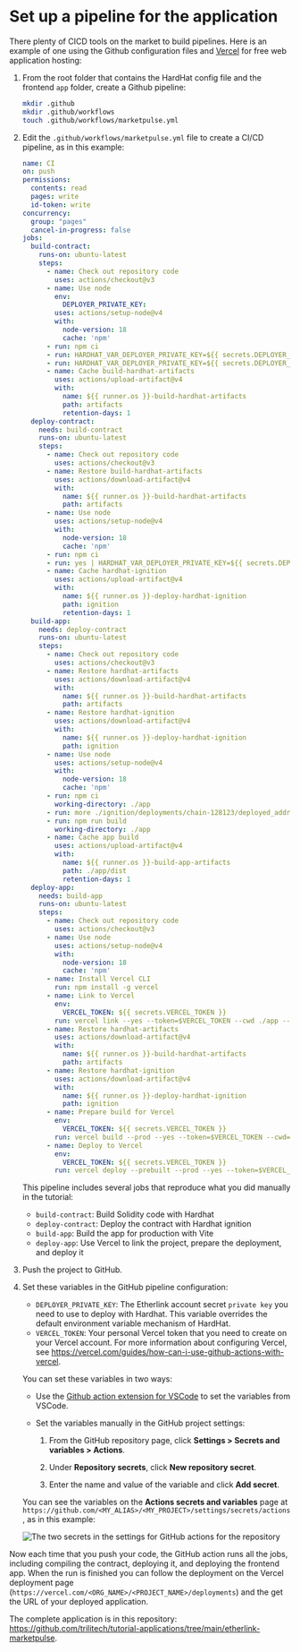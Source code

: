 # Set up a pipeline for the application

There plenty of CICD tools on the market to build pipelines.
Here is an example of one using the Github configuration files and [Vercel](https://vercel.com/) for free web application hosting:

1. From the root folder that contains the HardHat config file and the frontend `app` folder, create a Github pipeline:

   ```bash
   mkdir .github
   mkdir .github/workflows
   touch .github/workflows/marketpulse.yml
   ```

1. Edit the `.github/workflows/marketpulse.yml` file to create a CI/CD pipeline, as in this example:

   ```yml
   name: CI
   on: push
   permissions:
     contents: read
     pages: write
     id-token: write
   concurrency:
     group: "pages"
     cancel-in-progress: false
   jobs:
     build-contract:
       runs-on: ubuntu-latest
       steps:
         - name: Check out repository code
           uses: actions/checkout@v3
         - name: Use node
           env:
             DEPLOYER_PRIVATE_KEY:
           uses: actions/setup-node@v4
           with:
             node-version: 18
             cache: 'npm'
         - run: npm ci
         - run: HARDHAT_VAR_DEPLOYER_PRIVATE_KEY=${{ secrets.DEPLOYER_PRIVATE_KEY }} npx hardhat compile
         - run: HARDHAT_VAR_DEPLOYER_PRIVATE_KEY=${{ secrets.DEPLOYER_PRIVATE_KEY }} npx hardhat test
         - name: Cache build-hardhat-artifacts
           uses: actions/upload-artifact@v4
           with:
             name: ${{ runner.os }}-build-hardhat-artifacts
             path: artifacts
             retention-days: 1
     deploy-contract:
       needs: build-contract
       runs-on: ubuntu-latest
       steps:
         - name: Check out repository code
           uses: actions/checkout@v3
         - name: Restore build-hardhat-artifacts
           uses: actions/download-artifact@v4
           with:
             name: ${{ runner.os }}-build-hardhat-artifacts
             path: artifacts
         - name: Use node
           uses: actions/setup-node@v4
           with:
             node-version: 18
             cache: 'npm'
         - run: npm ci
         - run: yes | HARDHAT_VAR_DEPLOYER_PRIVATE_KEY=${{ secrets.DEPLOYER_PRIVATE_KEY }}  npx hardhat ignition deploy ignition/modules/Marketpulse.ts --verify --reset --network etherlinkTestnet
         - name: Cache hardhat-ignition
           uses: actions/upload-artifact@v4
           with:
             name: ${{ runner.os }}-deploy-hardhat-ignition
             path: ignition
             retention-days: 1
     build-app:
       needs: deploy-contract
       runs-on: ubuntu-latest
       steps:
         - name: Check out repository code
           uses: actions/checkout@v3
         - name: Restore hardhat-artifacts
           uses: actions/download-artifact@v4
           with:
             name: ${{ runner.os }}-build-hardhat-artifacts
             path: artifacts
         - name: Restore hardhat-ignition
           uses: actions/download-artifact@v4
           with:
             name: ${{ runner.os }}-deploy-hardhat-ignition
             path: ignition
         - name: Use node
           uses: actions/setup-node@v4
           with:
             node-version: 18
             cache: 'npm'
         - run: npm ci
           working-directory: ./app
         - run: more ./ignition/deployments/chain-128123/deployed_addresses.json
         - run: npm run build
           working-directory: ./app
         - name: Cache app build
           uses: actions/upload-artifact@v4
           with:
             name: ${{ runner.os }}-build-app-artifacts
             path: ./app/dist
             retention-days: 1
     deploy-app:
       needs: build-app
       runs-on: ubuntu-latest
       steps:
         - name: Check out repository code
           uses: actions/checkout@v3
         - name: Use node
           uses: actions/setup-node@v4
           with:
             node-version: 18
             cache: 'npm'
         - name: Install Vercel CLI
           run: npm install -g vercel
         - name: Link to Vercel
           env:
             VERCEL_TOKEN: ${{ secrets.VERCEL_TOKEN }}
           run: vercel link --yes --token=$VERCEL_TOKEN --cwd ./app --project marketpulse
         - name: Restore hardhat-artifacts
           uses: actions/download-artifact@v4
           with:
             name: ${{ runner.os }}-build-hardhat-artifacts
             path: artifacts
         - name: Restore hardhat-ignition
           uses: actions/download-artifact@v4
           with:
             name: ${{ runner.os }}-deploy-hardhat-ignition
             path: ignition
         - name: Prepare build for Vercel
           env:
             VERCEL_TOKEN: ${{ secrets.VERCEL_TOKEN }}
           run: vercel build --prod --yes --token=$VERCEL_TOKEN --cwd=./app
         - name: Deploy to Vercel
           env:
             VERCEL_TOKEN: ${{ secrets.VERCEL_TOKEN }}
           run: vercel deploy --prebuilt --prod --yes --token=$VERCEL_TOKEN --cwd=./app
   ```

   This pipeline includes several jobs that reproduce what you did manually in the tutorial:

   - `build-contract`: Build Solidity code with Hardhat
   - `deploy-contract`: Deploy the contract with Hardhat ignition
   - `build-app`: Build the app for production with Vite
   - `deploy-app`: Use Vercel to link the project, prepare the deployment, and deploy it

1. Push the project to GitHub.

1. Set these variables in the GitHub pipeline configuration:

   - `DEPLOYER_PRIVATE_KEY`: The Etherlink account secret `private key` you need to use to deploy with Hardhat. This variable overrides the default environment variable mechanism of HardHat.
   - `VERCEL_TOKEN`: Your personal Vercel token that you need to create on your Vercel account. For more information about configuring Vercel, see https://vercel.com/guides/how-can-i-use-github-actions-with-vercel.

   You can set these variables in two ways:

   - Use the [Github action extension for VSCode](https://marketplace.visualstudio.com/items?itemName=GitHub.vscode-github-actions) to set the variables from VSCode.

   - Set the variables manually in the GitHub project settings:

     1. From the GitHub repository page, click **Settings > Secrets and variables > Actions**.

     1. Under **Repository secrets**, click **New repository secret**.

     1. Enter the name and value of the variable and click **Add secret**.

   You can see the variables on the **Actions secrets and variables** page at `https://github.com/<MY_ALIAS>/<MY_PROJECT>/settings/secrets/actions`, as in this example:

   ![The two secrets in the settings for GitHub actions for the repository](/img/tutorials/github-secrets.png)

Now each time that you push your code, the GitHub action runs all the jobs, including compiling the contract, deploying it, and deploying the frontend app. When the run is finished you can follow the deployment on the Vercel deployment page (`https://vercel.com/<ORG_NAME>/<PROJECT_NAME>/deployments`) and the get the URL of your deployed application.

The complete application is in this repository: https://github.com/trilitech/tutorial-applications/tree/main/etherlink-marketpulse.
